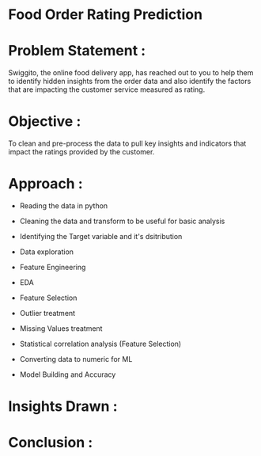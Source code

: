 # Food Order Rating Prediction 

# **Problem Statement :** #

Swiggito, the online food delivery app, has reached out to you to help them to identify hidden insights from the order data and also identify the factors that are impacting the customer service measured as rating.

# **Objective :** #

To clean and pre-process the data to pull key insights and indicators that impact the ratings provided by the customer.

# **Approach :** #


* Reading the data in python

* Cleaning the data and transform to be useful for basic analysis

* Identifying the Target variable and it's dsitribution

* Data exploration

* Feature Engineering

* EDA

* Feature Selection 

* Outlier treatment

* Missing Values treatment

* Statistical correlation analysis (Feature Selection)

* Converting data to numeric for ML

* Model Building and Accuracy

# **Insights Drawn :** #

# **Conclusion :** ##
